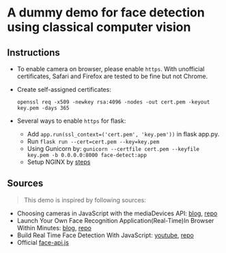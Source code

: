 # A dummy demo for face detection using classical computer vision

## Instructions

- To enable camera on browser, please enable `https`. With unofficial certificates, Safari and Firefox are tested to be fine but not Chrome.
- Create self-assigned certificates:

  `openssl req -x509 -newkey rsa:4096 -nodes -out cert.pem -keyout key.pem -days 365`

- Several ways to enable `https` for flask:
  - Add `app.run(ssl_context=('cert.pem', 'key.pem'))` in flask app.py.
  - Run `flask run --cert=cert.pem --key=key.pem`
  - Using Gunicorn by: `gunicorn --certfile cert.pem --keyfile key.pem -b 0.0.0.0:8000 face-detect:app`
  - Setup NGINX by [steps](https://blog.miguelgrinberg.com/post/running-your-flask-application-over-https)

## Sources
> This demo is inspired by following sources:

- Choosing cameras in JavaScript with the mediaDevices API: [blog](https://www.twilio.com/blog/2018/04/choosing-cameras-javascript-mediadevices-api.html), [repo](https://github.com/philnash/mediadevices-camera-selection)
- Launch Your Own Face Recognition Application(Real-Time)In Browser Within Minutes: [blog](https://towardsdatascience.com/launch-your-own-real-time-face-recognition-algorithm-in-your-browser-in-minutes-beginner-guide-a8f2e6fd505c), [repo](https://github.com/BillyFnh/Node.js-Facial-Recognition)
- Build Real Time Face Detection With JavaScript: [youtube](https://youtu.be/CVClHLwv-4I), [repo](https://github.com/WebDevSimplified/Face-Detection-JavaScript)
- Official [face-api.js](https://github.com/justadudewhohacks/face-api.js)
